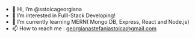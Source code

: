 - 👋 Hi, I’m @sstoicageorgiana
- 👀 I’m interested in Fulll-Stack Developing!
- 🌱 I’m currently learning MERN( Mongo DB, Express, React and Node.js)
- 📫 How to reach me : georgianastefaniastoica@gmail.com

<!---
sstoicageorgiana/sstoicageorgiana is a ✨ special ✨ repository because its `README.md` (this file) appears on your GitHub profile.
You can click the Preview link to take a look at your changes.
--->
